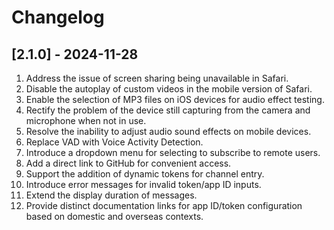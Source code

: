 # Changelog

## [2.1.0] - 2024-11-28

1. Address the issue of screen sharing being unavailable in Safari.  
2. Disable the autoplay of custom videos in the mobile version of Safari.  
3. Enable the selection of MP3 files on iOS devices for audio effect testing.  
4. Rectify the problem of the device still capturing from the camera and microphone when not in use.  
5. Resolve the inability to adjust audio sound effects on mobile devices.  
6. Replace VAD with Voice Activity Detection.  
7. Introduce a dropdown menu for selecting to subscribe to remote users.  
8. Add a direct link to GitHub for convenient access.
9. Support the addition of dynamic tokens for channel entry.
10. Introduce error messages for invalid token/app ID inputs.  
11. Extend the display duration of messages.  
12. Provide distinct documentation links for app ID/token configuration based on domestic and overseas contexts.  